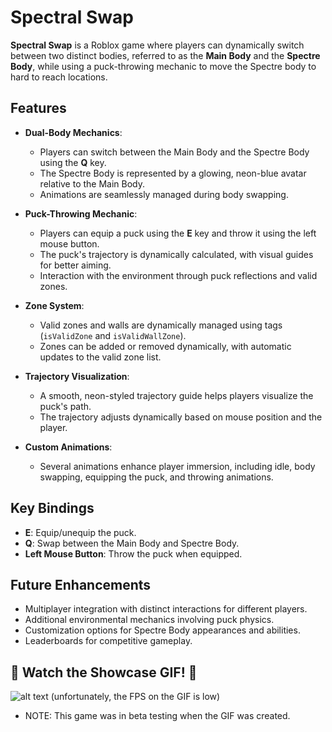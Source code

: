# Spectral Swap

**Spectral Swap** is a Roblox game where players can dynamically switch between two distinct bodies, referred to as the **Main Body** and the **Spectre Body**, while using a puck-throwing mechanic to move the Spectre body to hard to reach locations.

## Features

- **Dual-Body Mechanics**: 
  - Players can switch between the Main Body and the Spectre Body using the **Q** key.
  - The Spectre Body is represented by a glowing, neon-blue avatar relative to the Main Body.
  - Animations are seamlessly managed during body swapping.

- **Puck-Throwing Mechanic**:
  - Players can equip a puck using the **E** key and throw it using the left mouse button.
  - The puck's trajectory is dynamically calculated, with visual guides for better aiming.
  - Interaction with the environment through puck reflections and valid zones.

- **Zone System**:
  - Valid zones and walls are dynamically managed using tags (`isValidZone` and `isValidWallZone`).
  - Zones can be added or removed dynamically, with automatic updates to the valid zone list.

- **Trajectory Visualization**:
  - A smooth, neon-styled trajectory guide helps players visualize the puck's path.
  - The trajectory adjusts dynamically based on mouse position and the player.

- **Custom Animations**:
  - Several animations enhance player immersion, including idle, body swapping, equipping the puck, and throwing animations.

## Key Bindings

- **E**: Equip/unequip the puck.
- **Q**: Swap between the Main Body and Spectre Body.
- **Left Mouse Button**: Throw the puck when equipped.

## Future Enhancements

- Multiplayer integration with distinct interactions for different players.
- Additional environmental mechanics involving puck physics.
- Customization options for Spectre Body appearances and abilities.
- Leaderboards for competitive gameplay.

## 🌟 Watch the Showcase GIF! 🌟
![alt text](SpectralSwapGIF.gif) <be>
(unfortunately, the FPS on the GIF is low)
- NOTE: This game was in beta testing when the GIF was created.

